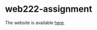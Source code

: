# web222-assignment

The website is available [here](https://menghif.github.io/grocery-store-frontend/).
